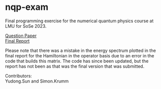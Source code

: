 # nqp-exam

Final programming exercise for the numerical quantum physics course at LMU for SoSe 2023. 

[Question Paper](/exercise.pdf)   
[Final Report](/final_report.pdf)

Please note that there was a mistake in the energy spectrum plotted in the final report for the Hamiltonian in the operator basis due to an error in the code that builds this matrix. The code has since been updated, but the report has not been as that was the final version that was submitted. 

Contributors:   
Yudong.Sun and Simon.Krumm